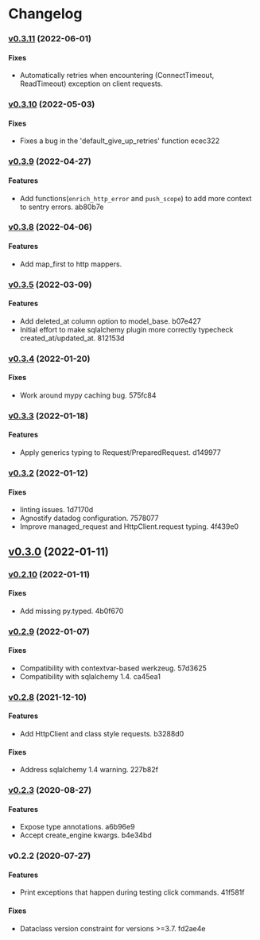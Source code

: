# Changelog

### [v0.3.11](https://github.com/schireson/strapp/compare/v0.3.10...v0.3.11) (2022-06-01)

#### Fixes

* Automatically retries when encountering (ConnectTimeout, ReadTimeout) exception on client requests.

### [v0.3.10](https://github.com/schireson/strapp/compare/v0.3.9...v0.3.10) (2022-05-03)

#### Fixes

* Fixes a bug in the 'default_give_up_retries' function ecec322

### [v0.3.9](https://github.com/schireson/strapp/compare/v0.3.8...v0.3.9) (2022-04-27)

#### Features

* Add functions(`enrich_http_error` and `push_scope`) to add more context to sentry errors. ab80b7e

### [v0.3.8](https://github.com/schireson/strapp/compare/v0.3.6...v0.3.8) (2022-04-06)

#### Features

* Add map_first to http mappers.

### [v0.3.5](https://github.com/schireson/strapp/compare/v0.3.4...v0.3.5) (2022-03-09)

#### Features

* Add deleted_at column option to model_base. b07e427
* Initial effort to make sqlalchemy plugin more correctly typecheck created_at/updated_at. 812153d

### [v0.3.4](https://github.com/schireson/strapp/compare/v0.3.3...v0.3.4) (2022-01-20)

#### Fixes

* Work around mypy caching bug. 575fc84

### [v0.3.3](https://github.com/schireson/strapp/compare/v0.3.2...v0.3.3) (2022-01-18)

#### Features

* Apply generics typing to Request/PreparedRequest. d149977

### [v0.3.2](https://github.com/schireson/strapp/compare/v0.3.0...v0.3.2) (2022-01-12)

#### Fixes

* linting issues. 1d7170d
* Agnostify datadog configuration. 7578077
* Improve managed_request and HttpClient.request typing. 4f439e0

## [v0.3.0](https://github.com/schireson/strapp/compare/v0.2.10...v0.3.0) (2022-01-11)

### [v0.2.10](https://github.com/schireson/strapp/compare/v0.2.9...v0.2.10) (2022-01-11)

#### Fixes

* Add missing py.typed. 4b0f670

### [v0.2.9](https://github.com/schireson/strapp/compare/v0.2.8...v0.2.9) (2022-01-07)

#### Fixes

* Compatibility with contextvar-based werkzeug. 57d3625
* Compatibility with sqlalchemy 1.4. ca45ea1

### [v0.2.8](https://github.com/schireson/strapp/compare/v0.2.3...v0.2.8) (2021-12-10)

#### Features

* Add HttpClient and class style requests. b3288d0

#### Fixes

* Address sqlalchemy 1.4 warning. 227b82f

### [v0.2.3](https://github.com/schireson/strapp/compare/v0.2.2...v0.2.3) (2020-08-27)

#### Features

* Expose type annotations. a6b96e9
* Accept create_engine kwargs. b4e34bd

### v0.2.2 (2020-07-27)

#### Features

* Print exceptions that happen during testing click commands. 41f581f

#### Fixes

* Dataclass version constraint for versions >=3.7. fd2ae4e
